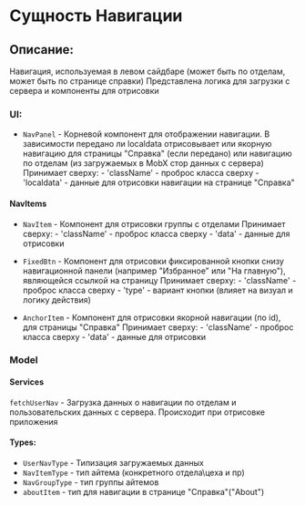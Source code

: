 # Сущность Навигации

## Описание:

Навигация, используемая в левом сайдбаре (может быть по отделам, может быть по странице справки)
Представлена логика для загрузки с сервера и компоненты для отрисовки

### UI:

- `NavPanel` - Корневой компонент для отображении навигации. В зависимости передано ли localdata отрисовывает или якорную навигацию для страницы "Справка" (если передано) или навигацию по отделам (из загружаемых в MobX стор данных с сервера)
    Принимает сверху:
        - 'className' - проброс класса сверху
        - 'localdata' - данные для отрисовки навигации на странице "Справка"

#### NavItems
- `NavItem` - Компонент для отрисовки группы с отделами 
    Принимает сверху:
        - 'className' - проброс класса сверху
        - 'data' - данные для отрисовки

- `FixedBtn` - Компонент для отрисовки фиксированной кнопки снизу навигационной панели (например "Избранное" или "На главную"), являющейся ссылкой на страницу
    Принимает сверху:
        - 'className' - проброс класса сверху
        - 'type' - вариант кнопки (влияет на визуал и логику действия)

- `AnchorItem` - Компонент для отрисовки якорной навигации (по id), для страницы "Справка"
    Принимает сверху:
        - 'className' - проброс класса сверху
        - 'data' - данные для отрисовки

### Model

#### Services

`fetchUserNav` - Загрузка данных о навигации по отделам и пользовательских данных с сервера. Происходит при отрисовке приложения 

#### Types:
- `UserNavType` - Типизация загружаемых данных
- `NavItemType` - тип айтема (конкретного отдела\цеха и пр)
- `NavGroupType` - тип группы айтемов
- `aboutItem` - тип для навигации в странице "Справка"("About")